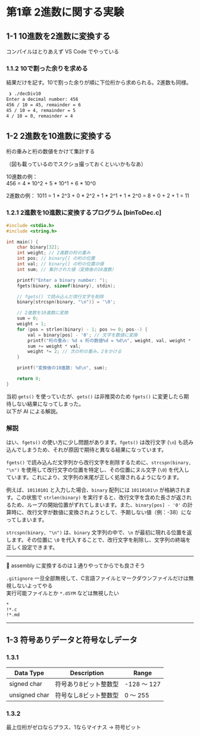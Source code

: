 # 第1章 2進数に関する実験
## 1-1 10進数を2進数に変換する
コンパイルはとりあえず VS Code でやっている

### 1.1.2 10で割った余りを求める

結果だけを記す。10で割った余りが順に下位桁から求められる。2進数も同様。

```sh
 ❯ ./decDiv10
Enter a decimal number: 456
456 / 10 = 45, remainder = 6
45 / 10 = 4, remainder = 5
4 / 10 = 0, remainder = 4
```

## 1-2 2進数を10進数に変換する
桁の重みと桁の数値をかけて集計する

（図も載っているのでスクショ撮っておくといいかもなあ）

10進数の例：  
456 = 4 * 10^2 + 5 * 10^1 + 6 * 10^0

2進数の例：
1011 = 1 * 2^3 + 0 * 2^2 + 1 * 2^1 + 1 * 2^0 =  8 + 0 + 2 + 1 = 11

### 1.2.1 2進数を10進数に変換するプログラム [binToDec.c]

```c
#include <stdio.h>
#include <string.h>

int main() {
    char binary[32];
    int weight; // 2進数の桁の重み
    int pos; // binary[] の桁の位置
    int val; // binary[] の桁の位置の値
    int sum; // 集計された値（変換後の10進数）

    printf("Enter a binary number: ");
    fgets(binary, sizeof(binary), stdin);

    // fgets() で読み込んだ改行文字を削除
    binary[strcspn(binary, "\n")] = '\0';

    // 2進数を10進数に変換
    sum = 0;
    weight = 1;
    for (pos = strlen(binary) - 1; pos >= 0; pos--) {
        val = binary[pos] - '0'; // 文字を数値に変換
        printf("桁の重み: %d x 桁の数値%d = %d\n", weight, val, weight * val);
        sum += weight * val;
        weight *= 2; // 次の桁の重み。2をかける
    }

    printf("変換後の10進数: %d\n", sum);

    return 0;
}
```

当初 `gets()` を使っていたが、`gets()` は非推奨のため `fgets()` に変更したら期待しない結果になってしまった。  
以下が AI による解説。

### 解説
はい、`fgets()` の使い方に少し問題があります。`fgets()` は改行文字 (`\n`) も読み込んでしまうため、それが原因で期待と異なる結果になっています。

`fgets()` で読み込んだ文字列から改行文字を削除するために、`strcspn(binary, "\n")` を使用して改行文字の位置を特定し、その位置にヌル文字 (`\0`) を代入しています。これにより、文字列の末尾が正しく処理されるようになります。

例えば、`10110101` と入力した場合、`binary` 配列には `10110101\n` が格納されます。この状態で `strlen(binary)` を実行すると、改行文字を含めた長さが返されるため、ループの開始位置がずれてしまいます。また、`binary[pos] - '0'` の計算時に、改行文字が数値に変換されようとして、予期しない値（例：-38）になってしまいます。

`strcspn(binary, "\n")` は、`binary` 文字列の中で、`\n` が最初に現れる位置を返します。その位置に `\0` を代入することで、改行文字を削除し、文字列の終端を正しく設定できます。

---

:memo: assembly に変換するのは１通りやってからでも良さそう

`.gitignore` 一旦全部無視して、C言語ファイルとマークダウンファイルだけは無視しないよってやる  
実行可能ファイルとか `*.dSYM` などは無視したい

```
*
!*.c
!*.md
```

---

## 1-3 符号ありデータと符号なしデータ

### 1.3.1

| Data Type        | Description                | Range         |
|------------------|----------------------------|---------------|
| signed char      | 符号あり8ビット整数型       | -128 ～ 127   |
| unsigned char    | 符号なし8ビット整数型       | 0 ～ 255      |

### 1.3.2
最上位桁がゼロならプラス、1ならマイナス -> 符号ビット
